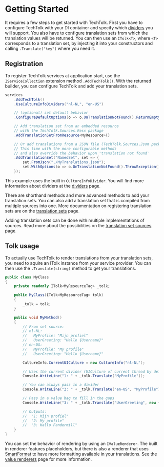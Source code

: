 
# Getting Started

It requires a few steps to get started with TechTolk. First you have to
configure TechTolk with your DI container and specify which
[dividers](./dividers.md) you will support. You also have to configure
translation sets from which the translation values will be returned. You can
then use an `ITolk<T>`, where `<T>` corresponds to a translation set, by
injecting it into your constructors and calling `.Translate("key")` where you
need it.


## Registration

To register TechTolk services at application start, use the `IServiceCollection`
extension method `.AddTechTolk()`. With the returned builder, you can configure
TechTolk and add your translation sets.

```csharp
services
    .AddTechTolk()
    .UseCultureInfoDividers("nl-NL", "en-US")

    // (optional) set default behavior
    .ConfigureDefaultOptions(o => o.OnTranslationNotFound().ReturnEmptyString())

    // Add translation set from an embedded resource
    // with the TechTolk.Sources.Resx package
    .AddTranslationSetFromResource<MyResource>()

    // Or add translations from a JSON file (TechTolk.Sources.Json package)
    // This time with the more configurable methods
    // and also override the behavior upon 'translation not found'
    .AddTranslationSet("NamedSet", set => {
        set.FromJson("./MyTranslations.json");
        set.WithOptions(o => o.OnTranslationNotFound().ThrowException());
    });
```

This example uses the built in `CultureInfoDivider`. You will find more
information about dividers at the [dividers](dividers.md) page.

There are shorthand methods and more advanced methods to add your translation
sets. You can also add a translation set that is compiled from multiple sources
into one. More documentation on registering translation sets are on the
[translation sets](translation-sets.md) page.

Adding translation sets can be done with multiple implementations of sources. 
Read more about the possibilities on the [translation set sources](sources/index.md)
page.

## Tolk usage

To actually use TechTolk to render translations from your translation sets, you
need to aquire an ITolk instance from your service provider. You can then use
the `.Translate(string)` method to get your translations.


```csharp
public class MyClass
{
    private readonly ITolk<MyResourceTag> _tolk;

    public MyClass(ITolk<MyResourceTag> tolk)
    {
        _tolk = tolk;
    }

    public void MyMethod()
    {
        // From set source:
        // nl-NL:
        //   MyProfile: "Mijn profiel"
        //   UserGreeting: "Hallo {Username}"
        // en-US:
        //   MyProfile: "My profile"
        //   UserGreeting: "Hello {Username}"

        CultureInfo.CurrentUICulture = new CultureInfo("nl-NL");

        // Uses the current divider (UICulture of current thread by default)
        Console.WriteLine("1: " + _tolk.Translate("MyProfile"));

        // You can always pass in a divider
        Console.WriteLine("2: " + _tolk.Translate("en-US", "MyProfile"));

        // Pass in a value bag to fill in the gaps
        Console.WriteLine("3: " + _tolk.Translate("UserGreeting", new { Username = "Fandermill"});

        // Outputs:
        //  "1: Mijn profiel"
        //  "2: My profile"
        //  "3: Hallo Fandermill"
    }
}
```

You can set the behavior of rendering by using an `IValueRenderer`. The built in
renderer features placeholders, but there is also a renderer that uses
[SmartFormat](https://github.com/axuno/SmartFormat) to have more formatting
available in your translations. See the [value renderers](value-renderers.md)
page for more information.
